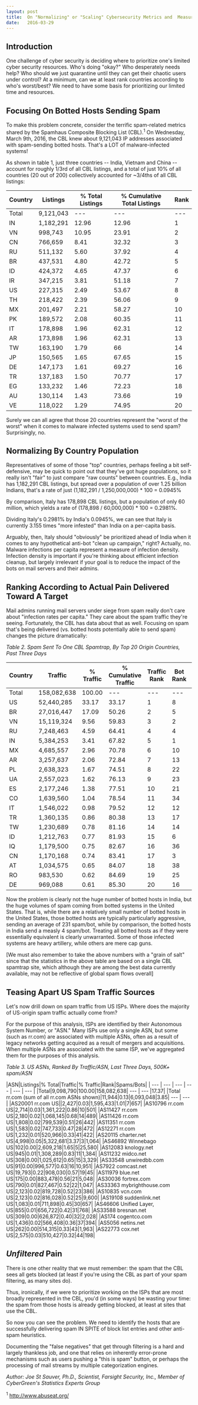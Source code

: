 ```yaml
---
layout: post
title:  On "Normalizing" or "Scaling" Cybersecurity Metrics and  Measuring The Right Thing For The Right Entities
date:   2016-03-29
---
```

## Introduction

One challenge of cyber security is deciding where to prioritize one's limited cyber security resources. Who's doing "okay?" Who desperately needs help? Who should we just quarantine until they can get their chaotic users under control? At a minimum, can we at least rank countries according to who's worst/best? We need to have some basis for prioritizing our limited time and resources.

## Focusing On Botted Hosts Sending Spam

To make this problem concrete, consider the terrific spam-related metrics shared by the Spamhaus Composite Blocking List (CBL).<sup>1</sup> On Wednesday, March 9th, 2016, the CBL knew about 9,121,043 IP addresses associated with spam-sending botted hosts. That's a LOT of malware-infected systems!

As shown in table 1, just three countries -- India, Vietnam and China -- account for roughly 1/3rd of all CBL listings, and a total of just 10% of all countries (20 out of 200) collectively accounted for ~3/4ths of all CBL listings:


|Country| Listings| % Total Listings| % Cumulative Total Listings| Rank|
| --- | --- | --- | --- | --- | 
|Total| 9,121,043| --- | --- | --- |
|IN| 1,182,291| 12.96| 12.96| 1 |
|VN| 998,743| 10.95| 23.91| 2 |
|CN| 766,659| 8.41| 32.32| 3 |
|RU| 511,132| 5.60| 37.92| 4 |
|BR| 437,531| 4.80| 42.72| 5 |
|ID| 424,372| 4.65| 47.37| 6 |
|IR| 347,215| 3.81| 51.18| 7 |
|US| 227,315| 2.49| 53.67| 8 |
|TH| 218,422| 2.39| 56.06| 9 |  
|MX| 201,497| 2.21| 58.27| 10 |
|PK| 189,572| 2.08| 60.35| 11 |
|IT| 178,898| 1.96| 62.31| 12 |
|AR| 173,898| 1.96| 62.31| 13 |
|TW| 163,190| 1.79| 66| 14 |
|JP| 150,565| 1.65| 67.65| 15 |
|DE| 147,173| 1.61| 69.27| 16 |
|TR| 137,183| 1.50| 70.77| 17 |
|EG| 133,232| 1.46| 72.23| 18 |
|AU| 130,114| 1.43| 73.66| 19 |
|VE| 118,022| 1.29| 74.95| 20 |


Surely we can all agree that those 20 countries represent the "worst of the worst" when it comes to malware infected systems used to send spam? Surprisingly, no.


## Normalizing By Country Population

Representatives of some of those "top" countries, perhaps feeling a bit self-defensive, may be quick to point out that they've got huge populations, so it really isn't "fair" to just compare "raw counts" between countries. E.g., India has 1,182,291 CBL listings, but spread over a population of over 1.25 billion Indians, that's a rate of just (1,182,291 / 1,250,000,000) * 100 = 0.0945%

By comparison, Italy has 178,898 CBL listings, but a population of only 60 million, which yields a rate of (178,898 / 60,000,000) * 100 = 0.2981%.

Dividing Italy's 0.2981% by India's 0.0945%, we can see that Italy is currently 3.155 times "more infested" than India on a per-capita basis.

Arguably, then, Italy should "obviously" be prioritized ahead of India when it comes to any hypothetical anti-bot "clean up campaign," right? Actually, no. Malware infections per capita represent a measure of infection density. Infection density is important if you're thinking about efficient infection cleanup, but largely irrelevant if your goal is to reduce the impact of the bots on mail servers and their admins.


## Ranking According to Actual Pain Delivered Toward A Target

Mail admins running mail servers under siege from spam really don't care about "infection rates per capita." They care about the spam traffic they're seeing. Fortunately, the CBL has data about that as well. Focusing on spam that's being delivered (vs. botted hosts potentially able to send spam) changes the picture dramatically:

<i>Table 2. Spam Sent To One CBL Spamtrap, By Top 20 Origin Countries, Past Three Days</i>

|Country| Traffic | % Traffic|% Cumulative Traffic |Traffic Rank |Bot Rank |Spams/Bots|
| --- | --- | --- | --- | --- | --- | --- |
|Total|158,082,638|100.00| --- | --- | --- | --- |
|US|52,440,285|33.17|33.17|1|8|231|
|BR|27,016,447|17.09|50.26|2|5|62|
|VN|15,119,324|9.56|59.83|3|2|15|
|RU|7,248,463|4.59|64.41|4|4|14|
|IN|5,384,253|3.41|67.82|5|1|4|
|MX|4,685,557|2.96|70.78|6|10|23|
|AR|3,257,637|2.06|72.84|7|13|18|
|PL|2,638,323|1.67|74.51|8|22|22|
|UA|2,557,023|1.62|76.13|9|23|22|
|ES|2,177,246|1.38|77.51|10|21|18|
|CO|1,639,560|1.04|78.54|11|34|34|
|IT|1,546,022|0.98|79.52|12|12|8|
|TR|1,360,135|0.86|80.38|13|17|9|
|TW|1,230,689|0.78|81.16|14|14|7|
|ID|1,212,763|0.77|81.93|15|6|2|
|IQ|1,179,500|0.75|82.67|16|36|28|
|CN|1,170,168|0.74|83.41|17|3|1|
|AT|1,034,575|0.65|84.07|18|38|25|
|RO|983,530|0.62|84.69|19|25|10|
|DE|969,088|0.61|85.30|20|16|6|


Now the problem is clearly not the huge number of botted hosts in India, but the huge volumes of spam coming from botted systems in the United States. That is, while there are a relatively small number of botted hosts in the United States, those botted hosts are typically particularly aggressive, sending an average of 231 spam/bot, while by comparison, the botted hosts in India send a measly 4 spam/bot. Treating all botted hosts as if they were essentially equivalent is clearly unwarranted. Some of those infected systems are heavy artillery, while others are mere cap guns.

[We must also remember to take the above numbers with a "grain of salt" since that the statistics in the above table are based on a single CBL spamtrap site, which although they are among the best data currently available, may not be reflective of global spam flows overall]


## Teasing Apart US Spam Traffic Sources

Let's now drill down on spam traffic from US ISPs. Where does the majority of US-origin spam traffic actually come from?

For the purpose of this analysis, ISPs are identified by their Autonomous System Number, or "ASN." Many ISPs use only a single ASN, but some (such as rr.com) are associated with multiple ASNs, often as a result of legacy networks getting acquired as a result of mergers and acquisitions. When multiple ASNs are associated with the same ISP, we've aggregated them for the purposes of this analysis.


<i>Table 3. US ASNs, Ranked By Traffic/ASN, Last Three Days, 500K+ spam/ASN</i>

|ASN|Listings|% Total|Traffic|% Traffic|Rank|Spams/Bots|
| --- | --- | --- | --- | --- | --- |
|Total|9,098,790|100.00|158,082,638| --- | --- |17.37|
|Total rr.com (sum of all rr.com ASNs shown)|11,944|0.13|6,093,048|3.85| --- | --- |
|AS20001 rr.com US||2,427|0.03|1,595,433|1.01|7|657|
|AS10796 rr.com US|2,714|0.03|1,361,222|0.86|10|501|
|AS11427 rr.com US|2,180|0.02|1,068,145|0.68|14|489|
|AS11426 rr.com US|1,808|0.02|799,539|0.51|26|442|
|AS11351 rr.com US|1,583|0.02|747,733|0.47|28|472|
|AS12271 rr.com US|1,232|0.01|520,966|0.33|41|422|
|AS20115 charter.net US|4,998|0.05|5,322,681|3.37|3|1,064|
|AS46892 Winnebago US|102|0.00|2,609,218|1.65|5|25,580|
|AS12083 knology.net US|945|0.01|1,308,289|0.83|11|1,384|
|AS11232 midco.net US|308|0.00|1,025,612|0.65|15|3,329|
|AS33548 unwiredbb.com US|91|0.00|996,577|0.63|16|10,951|
|AS7922 comcast.net US|19,793|0.22|908,030|0.57|19|45|
|AS11979 blue.net US|175|0.00|883,478|0.56|21|5,048|
|AS30036 fortrex.com US|790|0.01|827,467|0.52|22|1,047|
|AS33363 mybrighthouse.com US|2,123|0.02|819,728|0.52|23|386|
|AS10835 vcn.com US|2,123|0.02|816,028|0.52|25|9,600|
|AS19108 suddenlink.net US|1,083|0.01|711,898|0.45|30|657|
|AS46606 Unified Layer, US|855|0.01|656,722|0.42|31|768|
|AS33588 bresnan.net US|309|0.00|626,872|0.40|32|2,028|
|AS174 cogentco.com US|1,436|0.02|566,408|0.36|37|394|
|AS5056 netins.net US|262|0.00|514,315|0.33|43|1,963|
|AS22773 cox.net US|2,575|0.03|510,427|0.32|44|198|


## *Unfiltered* Pain

There is one other reality that we must remember: the spam that the CBL sees all gets blocked (at least if you're using the CBL as part of your spam filtering, as many sites do).

Thus, ironically, if we were to prioritize working on the ISPs that are most broadly represented in the CBL, you'd (in some ways) be wasting your time: the spam from those hosts is already getting blocked, at least at sites that use the CBL.

So now you can see the problem. We need to identify the hosts that are successfully delivering spam IN SPITE of block list entries and other anti-spam heuristics.

Documenting the "false negatives" that get through filtering is a hard and largely thankless job, and one that relies on inherently error-prone mechanisms such as users pushing a "this is spam" button, or perhaps the processing of mail streams by multiple categorization engines.


<i>Author:   Joe St Sauver, Ph.D., Scientist, Farsight Security, Inc., Member of CyberGreen's Statistics Experts Group</i>


<sup>1</sup> <a href="http://www.abuseat.org/"> http://www.abuseat.org/ </a>
